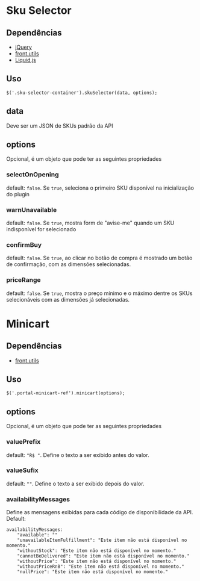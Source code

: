 # Sku Selector

## Dependências

 - [jQuery](http://www.jquery.com)
 - [front.utils](https://github.com/vtex/front.utils)
 - [Liquid.js](https://github.com/gberger42/liquid.js)

## Uso

    $('.sku-selector-container').skuSelector(data, options);

## data

Deve ser um JSON de SKUs padrão da API

## options

Opcional, é um objeto que pode ter as seguintes propriedades

### selectOnOpening

default: `false`. Se `true`, seleciona o primeiro SKU disponível na inicialização do plugin

### warnUnavailable

default: `false`. Se `true`, mostra form de "avise-me" quando um SKU indisponível for selecionado

### confirmBuy

default: `false`. Se `true`, ao clicar no botão de compra é mostrado um botão de confirmação, com as dimensões selecionadas.

### priceRange

default: `false`. Se `true`, mostra o preço mínimo e o máximo dentre os SKUs selecionáveis com as dimensões já selecionadas.


# Minicart

## Dependências

 - [front.utils](https://github.com/vtex/front.utils)

## Uso

    $('.portal-minicart-ref').minicart(options);
    
## options

Opcional, é um objeto que pode ter as seguintes propriedades

### valuePrefix

default: `"R$ "`. Define o texto a ser exibido antes do valor.

### valueSufix

default: `""`. Define o texto a ser exibido depois do valor.

### availabilityMessages

Define as mensagens exibidas para cada código de disponibilidade da API. Default:

	availabilityMessages:
		"available": ""
		"unavailableItemFulfillment": "Este item não está disponível no momento."
		"withoutStock": "Este item não está disponível no momento."
		"cannotBeDelivered": "Este item não está disponível no momento."
		"withoutPrice": "Este item não está disponível no momento."
		"withoutPriceRnB": "Este item não está disponível no momento."
		"nullPrice": "Este item não está disponível no momento."